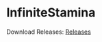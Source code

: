# InfiniteStamina
Download Releases: 
[Releases](https://github.com/rubblephp/InfiniteStamina/releases/tag/SRInfiniteStamina)
